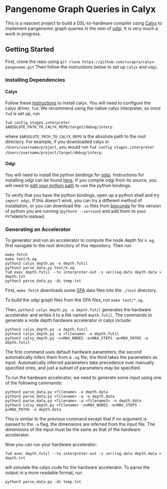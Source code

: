 Pangenome Graph Queries in Calyx
================================

This is a nascent project to build a DSL-to-hardware compiler using [Calyx][] to implement pangenomic graph queries in the vein of [odgi][].
It is very much a work in progress.

Getting Started
---------------

First, clone the repo using 
```git clone https://github.com/cucapra/calyx-pangenome.git```
Then follow the instructions below to set up `calyx` and `odgi`.

### Installing Dependencies

#### Calyx
Follow these [instructions](https://docs.calyxir.org/) to install calyx. You will need to configure the calyx driver, `fud`. We recommend using the native calyx interpreter, so once `fud` is set up, run
```
fud config stages.interpreter $ABSOLUTE_PATH_TO_CALYX_REPO/target/debug/interp
```
where `$ABSOLUTE_PATH_TO_CALYX_REPO` is the absolute path to the root directory. For example, if you downloaded calyx in `/Users/username/project`, you would run `fud config stages.interpreter /Users/username/project/target/debug/interp`.

#### Odgi

You will need to install the python bindings for [odgi]. Instructions for installing odgi can be found [here](https://odgi.readthedocs.io/en/latest/rst/installation.html). If you compile odgi from its source, you will need to [edit your python path](https://odgi.readthedocs.io/en/latest/rst/binding/usage.html) to use the python bindings.

To verify that you have the python bindings, open up a python shell and try `import odgi`. If this doesn't work, you can try a different method of installation, or you can download the `.so` files from [bioconda](https://anaconda.org/bioconda/odgi/files) for the version of python you are running (`python3 --version`) and add them to your `PYTHONPATH` instead.

### Generating an Accelerator

To generator and run an accelerator to compute the node depth for `k.og`, first navigate to the root directory of this repository. Then run
```
make fetch
make test/k.og
python3 calyx_depth.py -o depth.futil
python3 parse_data.py test/k.og
fud exec depth.futil --to interpreter-out -s verilog.data depth.data > depth.txt
python3 parse_data.py -di temp.txt
```

First, `make fetch` downloads some [GFA][] data files into the `./test` directory.

To build the odgi graph files from the GFA files, run `make test/*.og`.

Then, `python3 calyx_depth.py -o depth.futil` generates the hardware accelerator and writes it to a file named `depth.futil`. The commands to generate a node depth hardware accelerator in calyx include:

```
python3 calyx_depth.py -o depth.futil
python3 calyx_depth.py -a <filename> -o depth.futil
python3 calxy_depth.py -n=MAX_NODES -e=MAX_STEPS -p=MAX_PATHS -o depth.futil
```

The first command uses default hardware parameters; the second automatically infers them from a `.og` file; the third takes the parameters as input. Automatically inferred parameters take precedence over manually specified ones, and just a subset of parameters may be specified.

To run the hardware accelerator, we need to generate some input using one of the following commands:

```
python3 parse_data.py <filename> -o depth.data
python3 parse_data.py <filename> -a -o depth.data
python3 parse_data.py <filename> -a <filename2> -o depth.data
python3 calxy_depth.py <filename> -n=MAX_NODES -e=MAX_STEPS -p=MAX_PATHS -o depth.data
```
    
This is similar to the previous command except that if no argument is passed to the `-a` flag, the dimensions are inferred from the input file. The dimensions of the input must be the same as that of the hardware accelerator.

Now you can run your hardware accelerator: 

``` 
fud exec depth.futil --to interpreter-out -s verilog.data depth.data > depth.txt
```
    
will simulate the calyx code for the hardware accelerator. To parse the output in a more readable format, run
    
```
python3 parse_data.py -di temp.txt
```

[calyx]: https://calyxir.org
[odgi]: https://odgi.readthedocs.io/en/latest/
[gfa]: https://www.ncbi.nlm.nih.gov/pmc/articles/PMC8006571/#FN8
